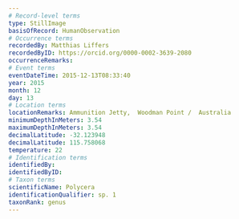 ```yaml
---
# Record-level terms
type: StillImage
basisOfRecord: HumanObservation
# Occurrence terms
recordedBy: Matthias Liffers
recordedByID: https://orcid.org/0000-0002-3639-2080
occurrenceRemarks: 
# Event terms
eventDateTime: 2015-12-13T08:33:40
year: 2015
month: 12
day: 13
# Location terms
locationRemarks: Ammunition Jetty,  Woodman Point /  Australia
minimumDepthInMeters: 3.54
maximumDepthInMeters: 3.54
decimalLatitude: -32.123948
decimalLatitude: 115.758068
temperature: 22
# Identification terms
identifiedBy: 
identifiedByID: 
# Taxon terms
scientificName: Polycera
identificationQualifier: sp. 1
taxonRank: genus
---
```

